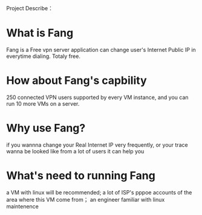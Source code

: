 Project Describe：

# What is Fang

Fang is a Free vpn server application can change user's Internet Public IP in everytime dialing. Totaly free.

# How about Fang's capbility

250 connected VPN users supported by every VM instance, and you can run 10 more VMs on a server. 

# Why use Fang?

if you wannna change your Real Internet IP very frequently, or your trace wanna be looked like from a lot of users
it can help you

# What's need to running Fang

a VM with linux will be recommended;
a lot of ISP's pppoe accounts of the area where this VM come from；
an engineer familiar with linux maintenence



